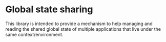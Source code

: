 # Global state sharing

This library is intended to provide a mechanism to help managing and reading the shared global
state of multiple applications that live under the same context/environment.
